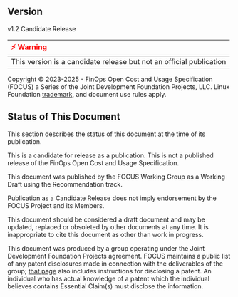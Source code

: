 ## Version

v1.2 Candidate Release

| <span style="color:Red">&#x26A1; Warning</span>                                |
|:-------------------------------------------------------------------------------|
| This version is a candidate release but not an official publication            |

Copyright © 2023-2025 - FinOps Open Cost and Usage Specification (FOCUS) a Series of the Joint Development Foundation Projects, LLC. Linux Foundation [trademark](https://www.linuxfoundation.org/legal/trademarks), and document use rules apply.

## Status of This Document

This section describes the status of this document at the time of its publication.

This is a candidate for release as a publication. This is not a published release of the FinOps Open Cost and Usage Specification.

This document was published by the FOCUS Working Group as a Working Draft using the Recommendation track.

Publication as a Candidate Release does not imply endorsement by the FOCUS Project and its Members.

This document should be considered a draft document and may be updated, replaced or obsoleted by other documents at any time. It is inappropriate to cite this document as other than work in progress.

This document was produced by a group operating under the Joint Development Foundation Projects agreement. FOCUS maintains a public list of any patent disclosures made in connection with the deliverables of the group; [that page](https://github.com/FinOps-Open-Cost-and-Usage-Spec/FOCUS_Spec/blob/working_draft/ipr.md) also includes instructions for disclosing a patent. An individual who has actual knowledge of a patent which the individual believes contains Essential Claim(s) must disclose the information.

<div style="page-break-after: always"></div>
